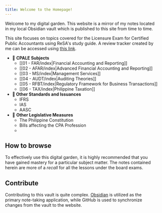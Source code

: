 ```yaml
---
title: Welcome to the Homepage!
---
```


Welcome to my digital garden. This website is a mirror of my notes located in my local Obsidian vault which is published to this site from time to time. 

This site focuses on topics covered for the Licensure Exam for Certified Public Accountants using ReSA's study guide. A review tracker created by me can be accessed using [this link](https://docs.google.com/spreadsheets/d/1ZYcrZEsSWFpGT7bwccuNtU_CFSy3FNb94MczraCj39I/edit?usp=sharing).

- 📌 **CPALE Subjects**
	- [[01 - FAR/index|Financial Accounting and Reporting]]
	- [[02 - AFAR/index|Advanced Financial Accounting and Reporting]]
	- [[03 - MS/index|Management Services]]
	- [[04 - AUDT/index|Auditing Theories]]
	- [[05 - RFBT/index|Regulatory Framework for Business Transactions]]
	- [[06 - TAX/index|Philippine Taxation]]
- **📌 Other Standards and Issuances**
	- IFRS
	- IAS
	- AASC
- 📌 **Other Legislative Measures**
	- The Philippine Constitution
	- Bills affecting the CPA Profession
	- 

## How to browse
To effectively use this digital garden, it is highly recommended that you have gained mastery for a particular subject matter. The notes contained herein are more of a *recall* for all the lessons under the board exams.

## Contribute
Contributing to this vault is quite complex. [Obsidian](https://obsidian.md/) is utilized as the primary note-taking application, while GitHub is used to synchronize changes from the vault to the website.
